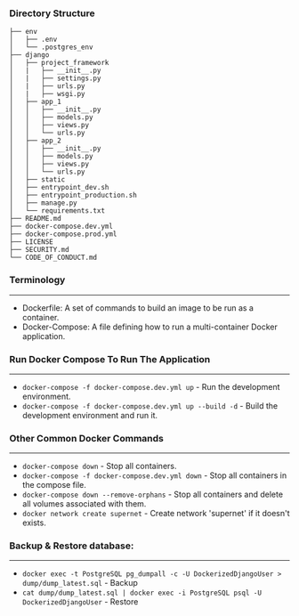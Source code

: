 ### Directory Structure


```
├── env
│   ├── .env
│   └── .postgres_env
├── django
│   ├── project_framework
│   |   ├── __init__.py
│   |   ├── settings.py
│   |   ├── urls.py
│   |   ├── wsgi.py
│   ├── app_1
│   │   ├── __init__.py
│   │   ├── models.py
│   │   ├── views.py
│   │   └── urls.py
│   ├── app_2
│   │   ├── __init__.py
│   │   ├── models.py
│   │   ├── views.py
│   │   └── urls.py
│   ├── static
│   ├── entrypoint_dev.sh
│   ├── entrypoint_production.sh
│   ├── manage.py
│   └── requirements.txt
├── README.md
├── docker-compose.dev.yml
├── docker-compose.prod.yml
├── LICENSE
├── SECURITY.md
└── CODE_OF_CONDUCT.md

```

### Terminology
----

- Dockerfile: A set of commands to build an image to be run as a container.
- Docker-Compose: A file defining how to run a multi-container Docker application.

### Run Docker Compose To Run The Application
----

- ``` docker-compose -f docker-compose.dev.yml up ``` - Run the development environment.
- ``` docker-compose -f docker-compose.dev.yml up --build -d ``` - Build the development environment and run it.

### Other Common Docker Commands
----

- ``` docker-compose down ``` - Stop all containers.
- ``` docker-compose -f docker-compose.dev.yml down ``` - Stop all containers in the compose file.
- ``` docker-compose down --remove-orphans ``` - Stop all containers and delete all volumes associated with them.
- ``` docker network create supernet ``` - Create network 'supernet' if it doesn't exists.

### Backup & Restore database:
----

- ``` docker exec -t PostgreSQL pg_dumpall -c -U DockerizedDjangoUser > dump/dump_latest.sql ```  - Backup
- ``` cat dump/dump_latest.sql | docker exec -i PostgreSQL psql -U DockerizedDjangoUser ``` - Restore